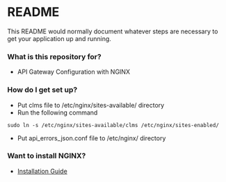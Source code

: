 # README

This README would normally document whatever steps are necessary to get your application up and running.

### What is this repository for?

-   API Gateway Configuration with NGINX

### How do I get set up?

-   Put clms file to /etc/nginx/sites-available/ directory
-   Run the following command

```
sudo ln -s /etc/nginx/sites-available/clms /etc/nginx/sites-enabled/
```

-   Put api_errors_json.conf file to /etc/nginx/ directory

### Want to install NGINX?

-   [Installation Guide](https://www.digitalocean.com/community/tutorials/how-to-install-nginx-on-ubuntu-20-04)
